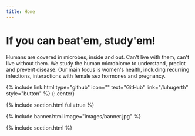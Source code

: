 ```yaml
---
title: Home
---
```


# If you can beat'em, study'em!

Humans are covered in microbes, inside and out. Can't live with them, can't live without them. We study the human microbiome to understand, predict and prevent disease. Our main focus is women's health, including recurring infections, interactions with female sex hormones and pregnancy.

{%
  include link.html
  type="github"
  icon=""
  text="GitHub"
  link="/luhugerth"
  style="button"
%}
{:.center}

{% include section.html full=true %}

{% include banner.html image="images/banner.jpg" %}

{% include section.html %}
